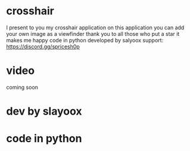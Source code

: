 # crosshair
I present to you my crosshair application on this application you can add your own image as a viewfinder thank you to all those who put a star it makes me happy  code in python developed by salyoox support: https://discord.gg/spricesh0p

# video
coming soon

# dev by slayoox
# code in python
